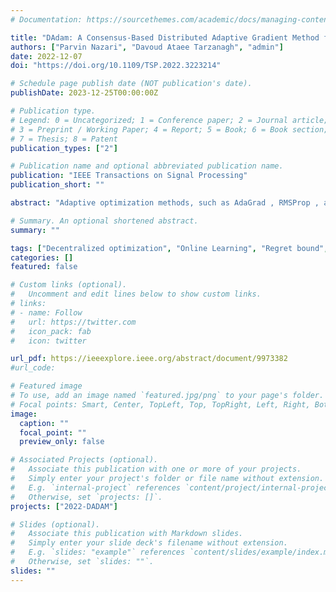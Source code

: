 ```yaml
---
# Documentation: https://sourcethemes.com/academic/docs/managing-content/

title: "DAdam: A Consensus-Based Distributed Adaptive Gradient Method for Online Optimization"
authors: ["Parvin Nazari", "Davoud Ataee Tarzanagh", "admin"]
date: 2022-12-07
doi: "https://doi.org/10.1109/TSP.2022.3223214"

# Schedule page publish date (NOT publication's date).
publishDate: 2023-12-25T00:00:00Z

# Publication type.
# Legend: 0 = Uncategorized; 1 = Conference paper; 2 = Journal article;
# 3 = Preprint / Working Paper; 4 = Report; 5 = Book; 6 = Book section;
# 7 = Thesis; 8 = Patent
publication_types: ["2"]

# Publication name and optional abbreviated publication name.
publication: "IEEE Transactions on Signal Processing"
publication_short: ""

abstract: "Adaptive optimization methods, such as AdaGrad , RMSProp , and Adam , are widely used in solving large-scale machine learning problems. A number of schemes have been proposed in the literature aiming at parallelizing them, based on communications between peripheral nodes with a central node, but incur high communications cost. To address this issue, we develop a novel consensus-based distributed adaptive moment estimation method ( DAdam ) for online optimization over a decentralized network that enables data parallelization, as well as decentralized computation. The method is particularly useful, since it can accommodate settings where access only to local data is permitted. Further, as established theoretically in this work, it can outperform centralized adaptive algorithms, for certain classes of loss functions used in machine learning applications. We analyze the convergence properties of the proposed algorithm and provide a regret bound on the convergence rate of adaptive moment estimation methods in both online convex and non-convex settings. Empirical results demonstrate that DAdam exhibits also good performance in practice and compares favorably to competing online optimization methods."

# Summary. An optional shortened abstract.
summary: ""

tags: ["Decentralized optimization", "Online Learning", "Regret bound", "Adaptive methods"]
categories: []
featured: false

# Custom links (optional).
#   Uncomment and edit lines below to show custom links.
# links:
# - name: Follow
#   url: https://twitter.com
#   icon_pack: fab
#   icon: twitter

url_pdf: https://ieeexplore.ieee.org/abstract/document/9973382
#url_code: 

# Featured image
# To use, add an image named `featured.jpg/png` to your page's folder.
# Focal points: Smart, Center, TopLeft, Top, TopRight, Left, Right, BottomLeft, Bottom, BottomRight.
image:
  caption: ""
  focal_point: ""
  preview_only: false

# Associated Projects (optional).
#   Associate this publication with one or more of your projects.
#   Simply enter your project's folder or file name without extension.
#   E.g. `internal-project` references `content/project/internal-project/index.md`.
#   Otherwise, set `projects: []`.
projects: ["2022-DADAM"]

# Slides (optional).
#   Associate this publication with Markdown slides.
#   Simply enter your slide deck's filename without extension.
#   E.g. `slides: "example"` references `content/slides/example/index.md`.
#   Otherwise, set `slides: ""`.
slides: ""
---
```


